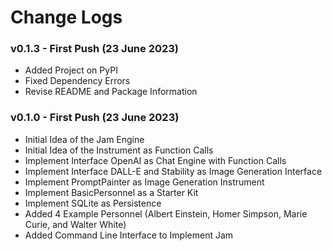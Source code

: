# Change Logs

### v0.1.3 - First Push (23 June 2023)
- Added Project on PyPI
- Fixed Dependency Errors
- Revise README and Package Information


### v0.1.0 - First Push (23 June 2023)

- Initial Idea of the Jam Engine
- Initial Idea of the Instrument as Function Calls
- Implement Interface OpenAI as Chat Engine with Function Calls
- Implement Interface DALL-E and Stability as Image Generation Interface
- Implement PromptPainter as Image Generation Instrument
- Implement BasicPersonnel as a Starter Kit
- Implement SQLite as Persistence
- Added 4 Example Personnel (Albert Einstein, Homer Simpson, Marie Curie, and Walter White)
- Added Command Line Interface to Implement Jam